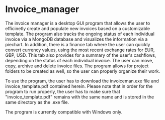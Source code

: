 # Invoice_manager
The invoice manager is a desktop GUI program that allows the user to efficinetly create and populate new invoices based on a customizable template. The program also tracks the ongoing status of each individual invoice via a MongoDB database and visualizes the information via a piechart. 
In addition, there is a finance tab where the user can quickly convert currency values, using the most recent exchange rates for EUR, GBP, USD. This tab also provides for a summary of the user's cashflows, depending on the status of each individual invoice.
The user can  move, copy, archive and delete invoice files. The program allows for project folders to be created as well, so the user can properly organize their work. 

To use the program, the user has to download the invoiceman.exe file and invoice_template.pdf contained herein. Please note that in order for the program to run properly, the user has to make sure that "invoice_template.pdf" remains with the same name and is stored in the same directory as the .exe file.

The program is currently compatible with Windows only. 
